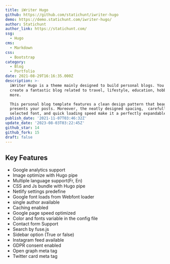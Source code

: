 ```yaml
---
title: iWriter Hugo
github: https://github.com/statichunt/iwriter-hugo
demo: https://demo.statichunt.com/iwriter-hugo/
author: Statichunt
author_link: https://statichunt.com/
ssg:
  - Hugo
cms:
  - Markdown
css:
  - Bootstrap
category:
  - Blog
  - Portfolio
date: 2021-08-29T16:16:35.000Z
description: >-
  iWriter Hugo is a theme mainly designed to build personal blogs. You can
  create a fantastic blog related to travel, lifestyle, education, hobbies, and
  more.

  This personal blog template features a clean design pattern that beautifully
  presents your posts. Moreover, the neatly designed spacing,  carefully
  selected font, and quick loading speed make it a perfectly expandable theme.
publish_date: '2021-11-07T03:46:32Z'
update_date: '2023-08-03T03:22:45Z'
github_star: 14
github_fork: 15
draft: false
---
```


## Key Features

- Google analytics support
- Image optimize with Hugo pipe
- Multiple language support(Fr, En)
- CSS and Js bundle with Hugo pipe
- Netlify settings predefine
- Google font loads from Webfont loader
- single author available
- Caching enabled
- Google page speed optimized
- Color and fonts variable in the config file
- Contact form Support
- Search by fuse.js
- Sidebar option (True or false)
- Instagram feed available
- GDPR consent enabled
- Open graph meta tag
- Twitter card meta tag
